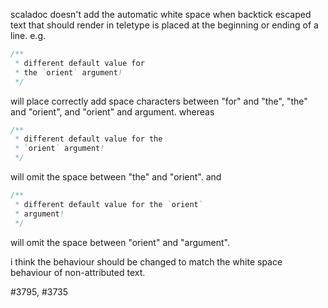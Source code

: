 scaladoc doesn't add the automatic white space when backtick escaped text that should render in teletype is placed at the beginning or ending of a line. e.g.

```scala
/**
 * different default value for
 * the `orient` argument!
 */
```

will place correctly add space characters between "for" and "the", "the" and "orient", and "orient" and argument. whereas

```scala
/**
 * different default value for the
 * `orient` argument!
 */
```

will omit the space between "the" and "orient". and


```scala
/**
 * different default value for the `orient`
 * argument!
 */
```

will omit the space between "orient" and "argument".

i think the behaviour should be changed to match the white space
behaviour of non-attributed text.

#3795, #3735
